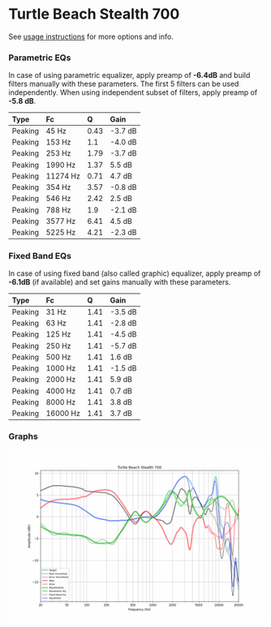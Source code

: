 # Turtle Beach Stealth 700
See [usage instructions](https://github.com/jaakkopasanen/AutoEq#usage) for more options and info.

### Parametric EQs
In case of using parametric equalizer, apply preamp of **-6.4dB** and build filters manually
with these parameters. The first 5 filters can be used independently.
When using independent subset of filters, apply preamp of **-5.8 dB**.

| Type    | Fc       |    Q | Gain    |
|:--------|:---------|:-----|:--------|
| Peaking | 45 Hz    | 0.43 | -3.7 dB |
| Peaking | 153 Hz   | 1.1  | -4.0 dB |
| Peaking | 253 Hz   | 1.79 | -3.7 dB |
| Peaking | 1990 Hz  | 1.37 | 5.5 dB  |
| Peaking | 11274 Hz | 0.71 | 4.7 dB  |
| Peaking | 354 Hz   | 3.57 | -0.8 dB |
| Peaking | 546 Hz   | 2.42 | 2.5 dB  |
| Peaking | 788 Hz   | 1.9  | -2.1 dB |
| Peaking | 3577 Hz  | 6.41 | 4.5 dB  |
| Peaking | 5225 Hz  | 4.21 | -2.3 dB |

### Fixed Band EQs
In case of using fixed band (also called graphic) equalizer, apply preamp of **-6.1dB**
(if available) and set gains manually with these parameters.

| Type    | Fc       |    Q | Gain    |
|:--------|:---------|:-----|:--------|
| Peaking | 31 Hz    | 1.41 | -3.5 dB |
| Peaking | 63 Hz    | 1.41 | -2.8 dB |
| Peaking | 125 Hz   | 1.41 | -4.5 dB |
| Peaking | 250 Hz   | 1.41 | -5.7 dB |
| Peaking | 500 Hz   | 1.41 | 1.6 dB  |
| Peaking | 1000 Hz  | 1.41 | -1.5 dB |
| Peaking | 2000 Hz  | 1.41 | 5.9 dB  |
| Peaking | 4000 Hz  | 1.41 | 0.7 dB  |
| Peaking | 8000 Hz  | 1.41 | 3.8 dB  |
| Peaking | 16000 Hz | 1.41 | 3.7 dB  |

### Graphs
![](./Turtle%20Beach%20Stealth%20700.png)